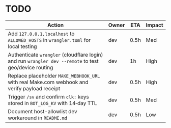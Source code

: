 # TODO

| Action | Owner | ETA | Impact |
|---|---|---|---|
| Add `127.0.0.1,localhost` to `ALLOWED_HOSTS` in `wrangler.toml` for local testing | dev | 0.5h | Med |
| Authenticate `wrangler` (cloudflare login) and run `wrangler dev --remote` to test geo/device routing | dev | 1h | High |
| Replace placeholder `MAKE_WEBHOOK_URL` with real Make.com webhook and verify payload receipt | dev | 0.5h | High |
| Trigger `/sv` and confirm `clk:` keys stored in `BOT_LOG_KV` with 14‑day TTL | dev | 0.5h | Med |
| Document host-allowlist dev workaround in `README.md` | dev | 0.5h | Low |
